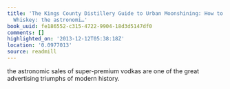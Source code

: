 ```yaml
---
title: 'The Kings County Distillery Guide to Urban Moonshining: How to Make and Drink
  Whiskey: the astronomi…'
book_uuid: fe186552-c315-4722-9904-18d3d5147df0
comments: []
highlighted_on: '2013-12-12T05:38:18Z'
location: '0.0977013'
source: readmill
---
```


the astronomic sales of super-premium vodkas are one of the great advertising triumphs of modern history.
